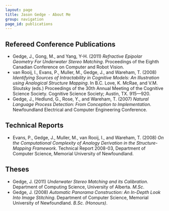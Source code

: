 ```yaml
---
layout: page
title: Jason Gedge - About Me
group: navigation
page_id: publications
---
```

Refereed Conference Publications
--------------------------------
* Gedge, J., Gong, M., and Yang, Y-H. (2011) _Refractive Epipolar Geometry For Underwater Stereo Matching_. Proceedings of the Eighth Canadian Conference on Computer and Robot Vision.
* van Rooij, I., Evans, P., Muller, M., Gedge, J., and Wareham, T. (2008) _Identifying Sources of Intractability in Cognitive Models: An Illustration using Analogical Structure Mapping_. In B.C. Love, K. McRae, and V.M. Sloutsky (eds.) Proceedings of the 30th Annual Meeting of the Cognitive Science Society. Cognitive Science Society; Austin, TX. 915—920.
* Gedge, J., Hedlund, G., Rose, Y., and Wareham, T. (2007) _Natural Language Process Detection: From Conception to Implementation_. Newfoundland Electrical and Computer Engineering Conference.

Technical Reports
-----------------
* Evans, P., Gedge, J., Muller, M., van Rooij, I., and Wareham, T. (2008) _On the Computational Complexity of Analogy Derivation in the Structure-Mapping Framework_. Technical Report 2008-03, Department of Computer Science, Memorial University of Newfoundland.

Theses
------
* Gedge, J. (2011) _Underwater Stereo Matching and its Calibration_. Department of Computing Science, University of Alberta. _M.Sc_.
* Gedge, J. (2008) _Automatic Panorama Construction: An In-Depth Look Into Image Stitching_. Department of Computer Science, Memorial University of Newfoundland. _B.Sc. (Honours)_.

